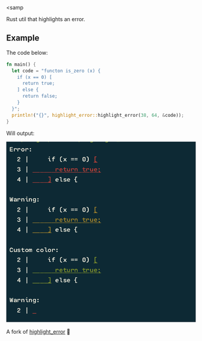 <samp

Rust util that highlights an error.

## Example

The code below:

```rust
fn main() {
  let code = "functon is_zero (x) {
    if (x == 0) [
      return true;
    ] else {
      return false;
    }
  }";
  println!("{}", highlight_error::highlight_error(38, 64, &code));
}
```

Will output:

![example](./example.png)

A fork of [highlight_error](https://github.com/VictorTaelin/rust_highlight_error) 🥺
